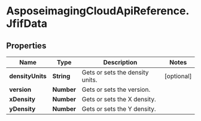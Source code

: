 # AsposeimagingCloudApiReference.JfifData

## Properties
Name | Type | Description | Notes
------------ | ------------- | ------------- | -------------
**densityUnits** | **String** | Gets or sets the density units. | [optional] 
**version** | **Number** | Gets or sets the version. | 
**xDensity** | **Number** | Gets or sets the X density. | 
**yDensity** | **Number** | Gets or sets the Y density. | 


